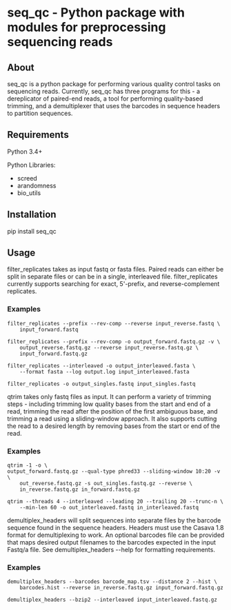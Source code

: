 # seq_qc - Python package with modules for preprocessing sequencing reads

## About

seq_qc is a python package for performing various quality control tasks on 
sequencing reads. Currently, seq_qc has three programs for this - a 
dereplicator of paired-end reads, a tool for performing quality-based
trimming, and a demultiplexer that uses the barcodes in sequence headers to
partition sequences.

## Requirements

Python 3.4+

Python Libraries:

* screed
* arandomness
* bio_utils

## Installation

pip install seq_qc

## Usage

filter_replicates takes as input fastq or fasta files. Paired reads can either 
be split in separate files or can be in a single, interleaved file. 
filter_replicates currently supports searching for exact, 5'-prefix, and 
reverse-complement replicates.

### Examples

    filter_replicates --prefix --rev-comp --reverse input_reverse.fastq \
        input_forward.fastq

    filter_replicates --prefix --rev-comp -o output_forward.fastq.gz -v \
        output_reverse.fastq.gz --reverse input_reverse.fastq.gz \
        input_forward.fastq.gz

    filter_replicates --interleaved -o output_interleaved.fasta \
        --format fasta --log output.log input_interleaved.fasta

    filter_replicates -o output_singles.fastq input_singles.fastq

qtrim takes only fastq files as input. It can perform a variety of trimming 
steps - including trimming low quality bases from the start and end of a 
read, trimming the read after the position of the first ambiguous base, and
trimming a read using a sliding-window approach. It also supports cutting the 
read to a desired length by removing bases from the start or end of the read.

### Examples

    qtrim -1 -o \
    output_forward.fastq.gz --qual-type phred33 --sliding-window 10:20 -v \
        out_reverse.fastq.gz -s out_singles.fastq.gz --reverse \
        in_reverse.fastq.gz in_forward.fastq.gz

    qtrim --threads 4 --interleaved --leading 20 --trailing 20 --trunc-n \
        --min-len 60 -o out_interleaved.fastq in_interleaved.fastq

demultiplex_headers will split sequences into separate files by the barcode 
sequence found in the sequence headers. Headers must use the Casava 1.8 format
for demultiplexing to work. An optional barcodes file can be provided that maps
desired output filenames to the barcodes expected in the input Fastq/a file.
See demultiplex_headers --help for formatting requirements.

### Examples

    demultiplex_headers --barcodes barcode_map.tsv --distance 2 --hist \
        barcodes.hist --reverse in_reverse.fastq.gz input_forward.fastq.gz

    demultiplex_headers --bzip2 --interleaved input_interleaved.fastq.gz
